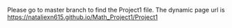 Please go to master branch to find the Project1 file. 
The dynamic page url is https://nataliexn615.github.io/Math_Project1/Project1
